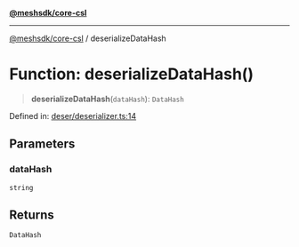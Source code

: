 [**@meshsdk/core-csl**](../README.md)

***

[@meshsdk/core-csl](../globals.md) / deserializeDataHash

# Function: deserializeDataHash()

> **deserializeDataHash**(`dataHash`): `DataHash`

Defined in: [deser/deserializer.ts:14](https://github.com/MeshJS/mesh/blob/1abde1553cbd7cf2cf4e40197fc0de9e4a7d0f49/packages/mesh-core-csl/src/deser/deserializer.ts#L14)

## Parameters

### dataHash

`string`

## Returns

`DataHash`
